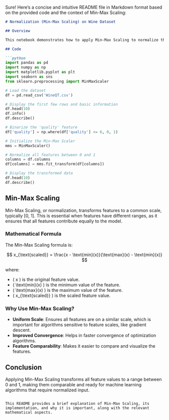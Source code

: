 Sure! Here’s a concise and intuitive README file in Markdown format based on the provided code and the context of Min-Max Scaling:

```markdown
# Normalization (Min-Max Scaling) on Wine Dataset

## Overview

This notebook demonstrates how to apply Min-Max Scaling to normalize the features of the Wine Quality dataset. Normalization is crucial for many machine learning algorithms that are sensitive to the scale of features.

## Code

```python
import pandas as pd
import numpy as np
import matplotlib.pyplot as plt
import seaborn as sns
from sklearn.preprocessing import MinMaxScaler

# Load the dataset
df = pd.read_csv('WineQT.csv')

# Display the first few rows and basic information
df.head(10)
df.info()
df.describe()

# Binarize the 'quality' feature
df['quality'] = np.where(df['quality'] <= 6, 0, 1)

# Initialize the Min-Max Scaler
mms = MinMaxScaler()

# Normalize all features between 0 and 1
columns = df.columns
df[columns] = mms.fit_transform(df[columns])

# Display the transformed data
df.head(10)
df.describe()
```

## Min-Max Scaling

Min-Max Scaling, or normalization, transforms features to a common scale, typically [0, 1]. This is essential when features have different ranges, as it ensures that all features contribute equally to the model.

### Mathematical Formula

The Min-Max Scaling formula is:

$$ x_{\text{scaled}} = \frac{x - \text{min}(x)}{\text{max}(x) - \text{min}(x)} $$

where:
- \( x \) is the original feature value.
- \( \text{min}(x) \) is the minimum value of the feature.
- \( \text{max}(x) \) is the maximum value of the feature.
- \( x_{\text{scaled}} \) is the scaled feature value.

### Why Use Min-Max Scaling?

- **Uniform Scale**: Ensures all features are on a similar scale, which is important for algorithms sensitive to feature scales, like gradient descent.
- **Improved Convergence**: Helps in faster convergence of optimization algorithms.
- **Feature Comparability**: Makes it easier to compare and visualize the features.

## Conclusion

Applying Min-Max Scaling transforms all feature values to a range between 0 and 1, making them comparable and ready for machine learning algorithms that require normalized input.

```

This README provides a brief explanation of Min-Max Scaling, its implementation, and why it is important, along with the relevant mathematical aspects.
